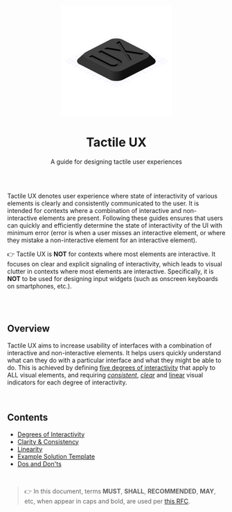<div align="center">

<img src="/logo.svg" width="256"/>

# Tactile UX
A guide for designing tactile user experiences

</div>

<br><br>

Tactile UX denotes user experience where state of interactivity of various elements is clearly and consistently communicated to the user. It is intended for contexts where a combination of interactive and non-interactive elements are present. Following these guides ensures that users can quickly and efficiently determine the state of interactivity of the UI with minimum error (error is when a user misses an interactive element, or where they mistake a non-interactive element for an interactive element).

👉 Tactile UX is **NOT** for contexts where most elements are interactive. It focuses on clear and explicit signaling of interactivity, which leads to visual clutter in contexts where most elements are interactive. Specifically, it is **NOT** to be used for designing input widgets (such as onscreen keyboards on smartphones, etc.).

<br><br>


## Overview

Tactile UX aims to increase usability of interfaces with a combination of interactive and non-interactive elements. It helps users quickly understand what can they do with a particular interface and what they might be able to do. This is achieved by defining [five degrees of interactivity](/degrees-of-interactivity.md) that apply to ALL visual elements, and requiring [_consistent_](/clarity-and-consistency.md#consistency), [_clear_](/clarity-and-consistency.md#clarity) and [linear](/linearity.md) visual indicators for each degree of interactivity.

<br>

## Contents

- [Degrees of Interactivity](/degrees-of-interactivity.md)
- [Clarity & Consistency](/clarity-and-consistency.md)
- [Linearity](/linearity.md)
- [Example Solution Template](/example-solution-template.md)
- [Dos and Don'ts](/dos-and-donts.md)

<br>

> 👉 In this document, terms **MUST**, **SHALL**, **RECOMMENDED**, **MAY**, etc, when appear in caps and bold, are used per [this RFC](https://www.ietf.org/rfc/rfc2119.txt).

